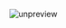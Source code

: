 <p><img src="https://static001.geekbang.org/resource/image/d3/79/d37136dd9b2341abf5a41167d3e50c79.jpg" alt="unpreview"></p><!-- [[[read_end]]] -->